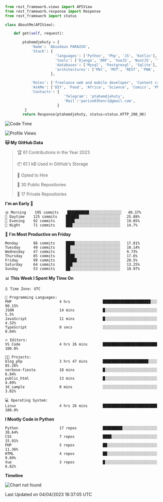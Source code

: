 ###
```python
from rest_framework.views import APIView
from rest_framework.response import Response
from rest_framework import status

class AboutMe(APIView):

    def get(self, request):

        ptahemdjehuty = {
            'Name': 'Abiodoun PARAISO',
            'Stack': {
                       'languages': ['Python', 'Php', 'JS', 'Kotlin'],
                       'tools': ['Django', 'DRF', 'VueJS', 'NuxtJS', 'Threejs' 'React', 'Kotlin', 'Electron'],
                       'databases': ['Mysql', 'Postgresql', 'Sqlite'],
                       'architectures': ['MVC', 'MVT', 'REST', 'PWA', 'SPA', 'MicroServices']
                     },

            'Roles': ['freelance web and mobile developer', 'Content creator', 'Teacher', 'Mentor'],
            'AskMe': ['DIY', 'Food', 'Africa', 'Science', 'Comics', 'Photography', 'Tech', 'Programming'],
            'Contacts': {
                           'Telegram': 'ptahemdjehuty',
                           'Mail':'pariso03henri@gmail.com',
                        }
         }
        return Response(ptahemdjehuty, status=status.HTTP_200_OK)

```                    

<!--START_SECTION:waka-->
![Code Time](http://img.shields.io/badge/Code%20Time-503%20hrs%2057%20mins-blue)

![Profile Views](http://img.shields.io/badge/Profile%20Views-2-blue)

**🐱 My GitHub Data** 

> 🏆 61 Contributions in the Year 2023
 > 
> 📦 61.1 kB Used in GitHub's Storage 
 > 
> 💼 Opted to Hire
 > 
> 📜 30 Public Repositories 
 > 
> 🔑 17 Private Repositories  
 > 
**I'm an Early 🐤** 

```text
🌞 Morning    195 commits    ██████████░░░░░░░░░░░░░░░   40.37% 
🌆 Daytime    125 commits    ██████░░░░░░░░░░░░░░░░░░░   25.88% 
🌃 Evening    92 commits     ████░░░░░░░░░░░░░░░░░░░░░   19.05% 
🌙 Night      71 commits     ███░░░░░░░░░░░░░░░░░░░░░░   14.7%

```
📅 **I'm Most Productive on Friday** 

```text
Monday       86 commits     ████░░░░░░░░░░░░░░░░░░░░░   17.81% 
Tuesday      49 commits     ██░░░░░░░░░░░░░░░░░░░░░░░   10.14% 
Wednesday    47 commits     ██░░░░░░░░░░░░░░░░░░░░░░░   9.73% 
Thursday     85 commits     ████░░░░░░░░░░░░░░░░░░░░░   17.6% 
Friday       99 commits     █████░░░░░░░░░░░░░░░░░░░░   20.5% 
Saturday     64 commits     ███░░░░░░░░░░░░░░░░░░░░░░   13.25% 
Sunday       53 commits     ██░░░░░░░░░░░░░░░░░░░░░░░   10.97%

```


📊 **This Week I Spent My Time On** 

```text
⌚︎ Time Zone: UTC

💬 Programming Languages: 
PHP                      4 hrs               ██████████████████████░░░   90.15% 
JSON                     14 mins             █░░░░░░░░░░░░░░░░░░░░░░░░   5.5% 
JavaScript               11 mins             █░░░░░░░░░░░░░░░░░░░░░░░░   4.32% 
TypeScript               0 secs              ░░░░░░░░░░░░░░░░░░░░░░░░░   0.04%

🔥 Editors: 
VS Code                  4 hrs 26 mins       █████████████████████████   100.0%

🐱‍💻 Projects: 
blog_php                 3 hrs 47 mins       █████████████████████░░░░   85.26% 
verbose-fiesta           18 mins             █░░░░░░░░░░░░░░░░░░░░░░░░   6.84% 
public_html              13 mins             █░░░░░░░░░░░░░░░░░░░░░░░░   4.89% 
3d_sample                8 mins              ░░░░░░░░░░░░░░░░░░░░░░░░░   3.02%

💻 Operating System: 
Linux                    4 hrs 26 mins       █████████████████████████   100.0%

```

**I Mostly Code in Python** 

```text
Python                   17 repos            █████████░░░░░░░░░░░░░░░░   38.64% 
CSS                      7 repos             ████░░░░░░░░░░░░░░░░░░░░░   15.91% 
PHP                      5 repos             ██░░░░░░░░░░░░░░░░░░░░░░░   11.36% 
HTML                     4 repos             ██░░░░░░░░░░░░░░░░░░░░░░░   9.09% 
Vue                      3 repos             █░░░░░░░░░░░░░░░░░░░░░░░░   6.82%

```


**Timeline**

![Chart not found](https://raw.githubusercontent.com/ptahemdjehuty/ptahemdjehuty/main/charts/bar_graph.png) 


 Last Updated on 04/04/2023 18:37:05 UTC
<!--END_SECTION:waka-->
